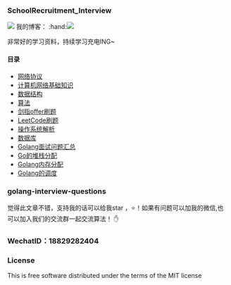 ### SchoolRecruitment_Interview


<p align='left'>
<img src="https://img.shields.io/badge/build-passing-brightgreen.svg">
我的博客：
:hand:<a href="https://blog.csdn.net/weixin_38044888"><img src="https://img.icons8.com/material-two-tone/24/000000/csdn.png"></a>
</p>

非常好的学习资料，持续学习充电ING~

#### 目录
* [网络协议](https://github.com/KeKe-Li/golang-interview-questions/blob/master/src/chapter01/golang.01.md)
* [计算机网络基础知识](https://github.com/KeKe-Li/golang-interview-questions/blob/master/src/chapter08/golang.01.md)
* [数据结构](https://github.com/KeKe-Li/golang-interview-questions/blob/master/src/chapter02/golang.01.md)
* [算法](https://github.com/KeKe-Li/golang-interview-questions/blob/master/src/chapter03/golang.01.md)
* [剑指offer刷题](https://www.nowcoder.com/ta/coding-interviews)
* [LeetCode刷题](https://leetcode-cn.com/problemset/all/)
* [操作系统解析](https://github.com/KeKe-Li/golang-interview-questions/blob/master/src/chapter06/golang.01.md)
* [数据库](https://github.com/KeKe-Li/golang-interview-questions/blob/master/src/chapter04/golang.01.md)
* [Golang面试问题汇总](https://github.com/KeKe-Li/golang-interview-questions/blob/master/src/chapter05/golang.01.md)
* [Go的堆栈分配](https://github.com/KeKe-Li/golang-interview-questions/blob/master/src/chapter07/golang.01.md)
* [Golang内存分配](https://github.com/KeKe-Li/golang-interview-questions/blob/master/src/chapter09/golang.01.md)
* [Golang的调度](https://github.com/KeKe-Li/golang-interview-questions/blob/master/src/chapter10/golang.01.md)

### golang-interview-questions
觉得此文章不错，支持我的话可以给我star ，:star:！如果有问题可以加我的微信,也可以加入我们的交流群一起交流算法！
:hand:
### WechatID：18829282404

### License
This is free software distributed under the terms of the MIT license

